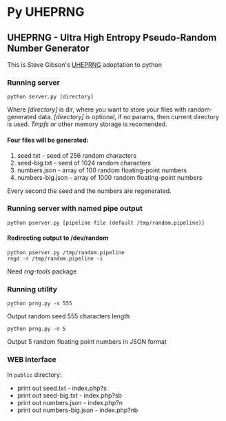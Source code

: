# Py UHEPRNG
## UHEPRNG - Ultra High Entropy Pseudo-Random Number Generator

This is Steve Gibson's [UHEPRNG](https://ness3.app/GRC's%c2%a0%7c%c2%a0UHE%20PRNG%20Demo.htm) adoptation to python 

### Running server
```
python server.py [directory]
```
Where *[directory]* is dir, where you want to store your files with random-generated data.
*[directory]* is optional, if no params, then current directory is used.
*Tmpfs* or other memory storage is recomended.

#### Four files will be generated:
1. seed.txt - seed of 256 random characters
2. seed-big.txt - seed of 1024 random characters
3. numbers.json - array of 100 random floating-point numbers
4. numbers-big.json - array of 1000 random floating-point numbers

Every second the seed and the numbers are regenerated.

### Running server with named pipe output
```
python pserver.py [pipeline file (default /tmp/random.pipeline)]
```
#### Redirecting output to /dev/random
```
python pserver.py /tmp/random.pipeline
rngd -r /tmp/random.pipeline -i
```
Need *rng-tools* package
### Running utility
```
python prng.py -s 555
```
Output random seed 555 characters length

```
python prng.py -n 5
```
Output 5 random floating point numbers in JSON format

### WEB interface
In `public` directory:

* print out seed.txt - index.php?s
* print out seed-big.txt - index.php?sb
* print out numbers.json - index.php?n
* print out numbers-big.json - index.php?nb